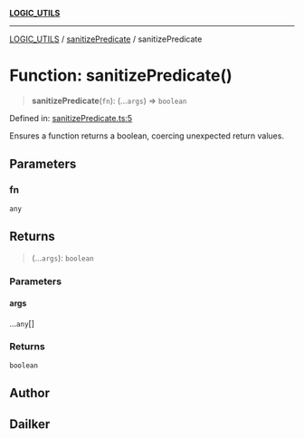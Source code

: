 [**LOGIC_UTILS**](../../README.md)

***

[LOGIC_UTILS](../../README.md) / [sanitizePredicate](../README.md) / sanitizePredicate

# Function: sanitizePredicate()

> **sanitizePredicate**(`fn`): (...`args`) => `boolean`

Defined in: [sanitizePredicate.ts:5](https://github.com/dailker/everyutil/blob/9b590f3b464c4883aa51a0e840c616072d918dc8/src/logic/sanitizePredicate.ts#L5)

Ensures a function returns a boolean, coercing unexpected return values.

## Parameters

### fn

`any`

## Returns

> (...`args`): `boolean`

### Parameters

#### args

...`any`[]

### Returns

`boolean`

## Author

## Dailker
